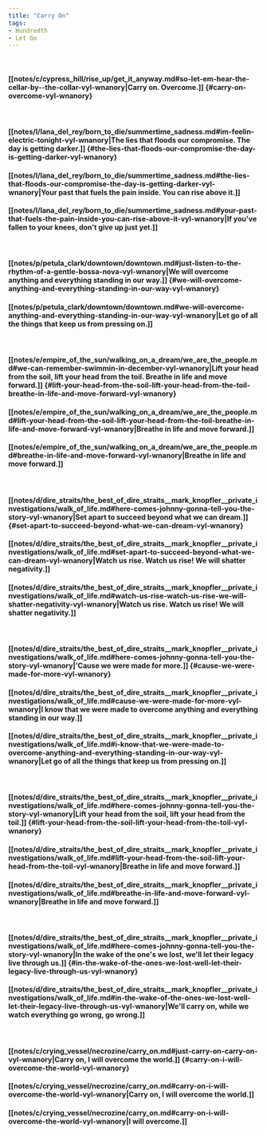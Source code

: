 ```yaml
---
title: "Carry On"
tags:
- Hundredth
- Let Go
---
```

&nbsp;
#### [[notes/c/cypress_hill/rise_up/get_it_anyway.md#so-let-em-hear-the-cellar-by--the-collar-vyl-wnanory|Carry on. Overcome.]] {#carry-on-overcome-vyl-wnanory}
&nbsp;
#### [[notes/l/lana_del_rey/born_to_die/summertime_sadness.md#im-feelin-electric-tonight-vyl-wnanory|The lies that floods our compromise. The day is getting darker.]] {#the-lies-that-floods-our-compromise-the-day-is-getting-darker-vyl-wnanory}
#### [[notes/l/lana_del_rey/born_to_die/summertime_sadness.md#the-lies-that-floods-our-compromise-the-day-is-getting-darker-vyl-wnanory|Your past that fuels the pain inside. You can rise above it.]]
#### [[notes/l/lana_del_rey/born_to_die/summertime_sadness.md#your-past-that-fuels-the-pain-inside-you-can-rise-above-it-vyl-wnanory|If you've fallen to your knees, don't give up just yet.]]
&nbsp;
#### [[notes/p/petula_clark/downtown/downtown.md#just-listen-to-the-rhythm-of-a-gentle-bossa-nova-vyl-wnanory|We will overcome anything and everything standing in our way.]] {#we-will-overcome-anything-and-everything-standing-in-our-way-vyl-wnanory}
#### [[notes/p/petula_clark/downtown/downtown.md#we-will-overcome-anything-and-everything-standing-in-our-way-vyl-wnanory|Let go of all the things that keep us from pressing on.]]
&nbsp;
#### [[notes/e/empire_of_the_sun/walking_on_a_dream/we_are_the_people.md#we-can-remember-swimmin-in-december-vyl-wnanory|Lift your head from the soil, lift your head from the toil. Breathe in life and move forward.]] {#lift-your-head-from-the-soil-lift-your-head-from-the-toil-breathe-in-life-and-move-forward-vyl-wnanory}
#### [[notes/e/empire_of_the_sun/walking_on_a_dream/we_are_the_people.md#lift-your-head-from-the-soil-lift-your-head-from-the-toil-breathe-in-life-and-move-forward-vyl-wnanory|Breathe in life and move forward.]]
#### [[notes/e/empire_of_the_sun/walking_on_a_dream/we_are_the_people.md#breathe-in-life-and-move-forward-vyl-wnanory|Breathe in life and move forward.]]
&nbsp;
#### [[notes/d/dire_straits/the_best_of_dire_straits__mark_knopfler__private_investigations/walk_of_life.md#here-comes-johnny-gonna-tell-you-the-story-vyl-wnanory|Set apart to succeed beyond what we can dream.]] {#set-apart-to-succeed-beyond-what-we-can-dream-vyl-wnanory}
#### [[notes/d/dire_straits/the_best_of_dire_straits__mark_knopfler__private_investigations/walk_of_life.md#set-apart-to-succeed-beyond-what-we-can-dream-vyl-wnanory|Watch us rise. Watch us rise! We will shatter negativity.]]
#### [[notes/d/dire_straits/the_best_of_dire_straits__mark_knopfler__private_investigations/walk_of_life.md#watch-us-rise-watch-us-rise-we-will-shatter-negativity-vyl-wnanory|Watch us rise. Watch us rise! We will shatter negativity.]]
&nbsp;
#### [[notes/d/dire_straits/the_best_of_dire_straits__mark_knopfler__private_investigations/walk_of_life.md#here-comes-johnny-gonna-tell-you-the-story-vyl-wnanory|'Cause we were made for more.]] {#cause-we-were-made-for-more-vyl-wnanory}
#### [[notes/d/dire_straits/the_best_of_dire_straits__mark_knopfler__private_investigations/walk_of_life.md#cause-we-were-made-for-more-vyl-wnanory|I know that we were made to overcome anything and everything standing in our way.]]
#### [[notes/d/dire_straits/the_best_of_dire_straits__mark_knopfler__private_investigations/walk_of_life.md#i-know-that-we-were-made-to-overcome-anything-and-everything-standing-in-our-way-vyl-wnanory|Let go of all the things that keep us from pressing on.]]
&nbsp;
#### [[notes/d/dire_straits/the_best_of_dire_straits__mark_knopfler__private_investigations/walk_of_life.md#here-comes-johnny-gonna-tell-you-the-story-vyl-wnanory|Lift your head from the soil, lift your head from the toil.]] {#lift-your-head-from-the-soil-lift-your-head-from-the-toil-vyl-wnanory}
#### [[notes/d/dire_straits/the_best_of_dire_straits__mark_knopfler__private_investigations/walk_of_life.md#lift-your-head-from-the-soil-lift-your-head-from-the-toil-vyl-wnanory|Breathe in life and move forward.]]
#### [[notes/d/dire_straits/the_best_of_dire_straits__mark_knopfler__private_investigations/walk_of_life.md#breathe-in-life-and-move-forward-vyl-wnanory|Breathe in life and move forward.]]
&nbsp;
#### [[notes/d/dire_straits/the_best_of_dire_straits__mark_knopfler__private_investigations/walk_of_life.md#here-comes-johnny-gonna-tell-you-the-story-vyl-wnanory|In the wake of the one's we lost, we'll let their legacy live through us.]] {#in-the-wake-of-the-ones-we-lost-well-let-their-legacy-live-through-us-vyl-wnanory}
#### [[notes/d/dire_straits/the_best_of_dire_straits__mark_knopfler__private_investigations/walk_of_life.md#in-the-wake-of-the-ones-we-lost-well-let-their-legacy-live-through-us-vyl-wnanory|We'll carry on, while we watch everything go wrong, go wrong.]]
&nbsp;
#### [[notes/c/crying_vessel/necrozine/carry_on.md#just-carry-on-carry-on-vyl-wnanory|Carry on, I will overcome the world.]] {#carry-on-i-will-overcome-the-world-vyl-wnanory}
#### [[notes/c/crying_vessel/necrozine/carry_on.md#carry-on-i-will-overcome-the-world-vyl-wnanory|Carry on, I will overcome the world.]]
#### [[notes/c/crying_vessel/necrozine/carry_on.md#carry-on-i-will-overcome-the-world-vyl-wnanory|I will overcome.]]
